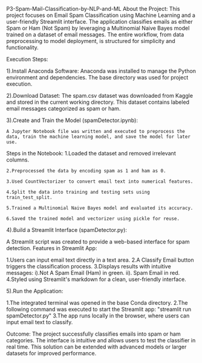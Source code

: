 P3-Spam-Mail-Classification-by-NLP-and-ML
About the Project:
This project focuses on Email Spam Classification using Machine Learning and a user-friendly Streamlit interface. The application classifies emails as either Spam or Ham (Not Spam) by leveraging a Multinomial Naive Bayes model trained on a dataset of email messages. The entire workflow, from data preprocessing to model deployment, is structured for simplicity and functionality.

Execution Steps:

1).Install Anaconda Software:
    Anaconda was installed to manage the Python environment and dependencies. The base directory was used for project execution.

2).Download Dataset:
    The spam.csv dataset was downloaded from Kaggle and stored in the current working directory. This dataset contains labeled email messages categorized as spam or ham.

3).Create and Train the Model (spamDetector.ipynb):

    A Jupyter Notebook file was written and executed to preprocess the data, train the machine learning model, and save the model for later use.
Steps in the Notebook:
    1.Loaded the dataset and removed irrelevant columns.
 
    2.Preprocessed the data by encoding spam as 1 and ham as 0.
 
    3.Used CountVectorizer to convert email text into numerical features.
 
    4.Split the data into training and testing sets using train_test_split.
 
    5.Trained a Multinomial Naive Bayes model and evaluated its accuracy.
 
    6.Saved the trained model and vectorizer using pickle for reuse.
 

4).Build a Streamlit Interface (spamDetector.py):

  A Streamlit script was created to provide a web-based interface for spam detection.
  Features in Streamlit App:

  1.Users can input email text directly in a text area.
  2.A Classify Email button triggers the classification process.
  3.Displays results with intuitive messages:
   i).Not A Spam Email (Ham) in green.
   ii). Spam Email in red.
   4.Styled using Streamlit's markdown for a clean, user-friendly interface.
 
5).Run the Application:

  1.The integrated terminal was opened in the base Conda directory.
  2.The following command was executed to start the Streamlit app:
      "streamlit run spamDetector.py"
  3.The app runs locally in the browser, where users can input email text to classify.

Outcome:
The project successfully classifies emails into spam or ham categories. The interface is intuitive and allows users to test the classifier in real time. This solution can be extended with advanced models or larger datasets for improved performance.
